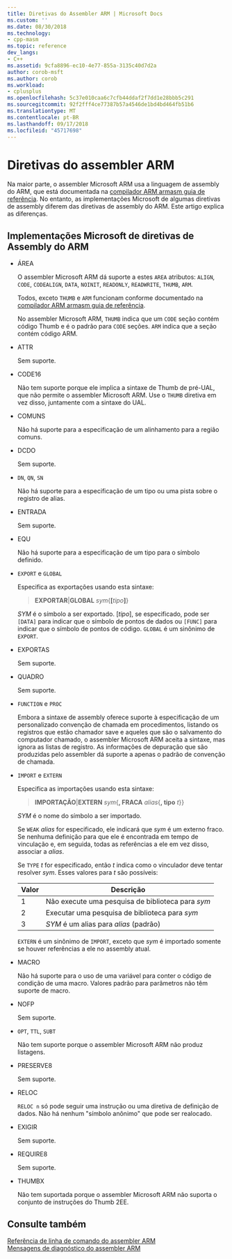 ```yaml
---
title: Diretivas do Assembler ARM | Microsoft Docs
ms.custom: ''
ms.date: 08/30/2018
ms.technology:
- cpp-masm
ms.topic: reference
dev_langs:
- C++
ms.assetid: 9cfa8896-ec10-4e77-855a-3135c40d7d2a
author: corob-msft
ms.author: corob
ms.workload:
- cplusplus
ms.openlocfilehash: 5c37e010caa6c7cfb44ddaf2f7dd1e28bbb5c291
ms.sourcegitcommit: 92f2fff4ce77387b57a4546de1bd4bd464fb51b6
ms.translationtype: MT
ms.contentlocale: pt-BR
ms.lasthandoff: 09/17/2018
ms.locfileid: "45717698"
---
```

# <a name="arm-assembler-directives"></a>Diretivas do assembler ARM

Na maior parte, o assembler Microsoft ARM usa a linguagem de assembly do ARM, que está documentada na [compilador ARM armasm guia de referência](http://infocenter.arm.com/help/topic/com.arm.doc.dui0802b/index.html). No entanto, as implementações Microsoft de algumas diretivas de assembly diferem das diretivas de assembly do ARM. Este artigo explica as diferenças.

## <a name="microsoft-implementations-of-arm-assembly-directives"></a>Implementações Microsoft de diretivas de Assembly do ARM

- ÁREA

   O assembler Microsoft ARM dá suporte a estes `AREA` atributos: `ALIGN`, `CODE`, `CODEALIGN`, `DATA`, `NOINIT`, `READONLY`, `READWRITE`, `THUMB`, `ARM`.

   Todos, exceto `THUMB` e `ARM` funcionam conforme documentado na [compilador ARM armasm guia de referência](http://infocenter.arm.com/help/topic/com.arm.doc.dui0802b/index.html).

   No assembler Microsoft ARM, `THUMB` indica que um `CODE` seção contém código Thumb e é o padrão para `CODE` seções.  `ARM` indica que a seção contém código ARM.

- ATTR

   Sem suporte.

- CODE16

   Não tem suporte porque ele implica a sintaxe de Thumb de pré-UAL, que não permite o assembler Microsoft ARM.  Use o `THUMB` diretiva em vez disso, juntamente com a sintaxe do UAL.

- COMUNS

   Não há suporte para a especificação de um alinhamento para a região comuns.

- DCDO

   Sem suporte.

- `DN`, `QN`, `SN`

   Não há suporte para a especificação de um tipo ou uma pista sobre o registro de alias.

- ENTRADA

   Sem suporte.

- EQU

   Não há suporte para a especificação de um tipo para o símbolo definido.

- `EXPORT` e `GLOBAL`

   Especifica as exportações usando esta sintaxe:

   > **EXPORTAR**|**GLOBAL** <em>sym</em>{**[**<em>tipo</em>**]**}

   *SYM* é o símbolo a ser exportado.  [*tipo*], se especificado, pode ser `[DATA]` para indicar que o símbolo de pontos de dados ou `[FUNC]` para indicar que o símbolo de pontos de código. `GLOBAL` é um sinônimo de `EXPORT`.

- EXPORTAS

   Sem suporte.

- QUADRO

   Sem suporte.

- `FUNCTION` e `PROC`

   Embora a sintaxe de assembly oferece suporte à especificação de um personalizado convenção de chamada em procedimentos, listando os registros que estão chamador save e aqueles que são o salvamento do computador chamado, o assembler Microsoft ARM aceita a sintaxe, mas ignora as listas de registro.  As informações de depuração que são produzidas pelo assembler dá suporte a apenas o padrão de convenção de chamada.

- `IMPORT` e `EXTERN`

   Especifica as importações usando esta sintaxe:

   > **IMPORTAÇÃO**|**EXTERN** *sym*{**, FRACA** *alias*{**, tipo** *t*}}

   *SYM* é o nome do símbolo a ser importado.

   Se `WEAK` *alias* for especificado, ele indicará que *sym* é um externo fraco. Se nenhuma definição para que ele é encontrada em tempo de vinculação e, em seguida, todas as referências a ele em vez disso, associar a *alias*.

   Se `TYPE` *t* for especificado, então *t* indica como o vinculador deve tentar resolver *sym*.  Esses valores para *t* são possíveis:

   |Valor|Descrição|
   |-|-|
   |1|Não execute uma pesquisa de biblioteca para *sym*|
   |2|Executar uma pesquisa de biblioteca para *sym*|
   |3|*SYM* é um alias para *alias* (padrão)|

   `EXTERN` é um sinônimo de `IMPORT`, exceto que *sym* é importado somente se houver referências a ele no assembly atual.

- MACRO

   Não há suporte para o uso de uma variável para conter o código de condição de uma macro. Valores padrão para parâmetros não têm suporte de macro.

- NOFP

   Sem suporte.

- `OPT`, `TTL`, `SUBT`

   Não tem suporte porque o assembler Microsoft ARM não produz listagens.

- PRESERVE8

   Sem suporte.

- RELOC

   `RELOC n` só pode seguir uma instrução ou uma diretiva de definição de dados. Não há nenhum "símbolo anônimo" que pode ser realocado.

- EXIGIR

   Sem suporte.

- REQUIRE8

   Sem suporte.

- THUMBX

   Não tem suportada porque o assembler Microsoft ARM não suporta o conjunto de instruções do Thumb 2EE.

## <a name="see-also"></a>Consulte também

[Referência de linha de comando do assembler ARM](../../assembler/arm/arm-assembler-command-line-reference.md)<br/>
[Mensagens de diagnóstico do assembler ARM](../../assembler/arm/arm-assembler-diagnostic-messages.md)<br/>
